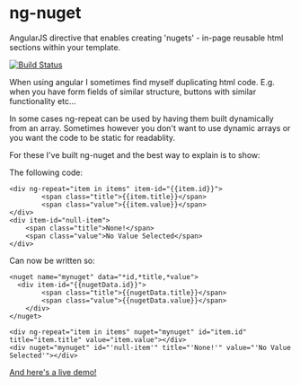 ng-nuget
========

AngularJS directive that enables creating 'nugets' - in-page reusable html sections within your template.

[![Build Status](https://travis-ci.org/srfrnk/ng-nuget.svg?branch=master)](https://travis-ci.org/srfrnk/ng-nuget)

When using angular I sometimes find myself duplicating html code.
E.g. when you have form fields of similar structure, buttons with similar functionality etc...

In some cases ng-repeat can be used by having them built dynamically from an array.
Sometimes however you don't want to use dynamic arrays or you want the code to be static for readablity.

For these I've built ng-nuget and the best way to explain is to show:

The following code:
```
<div ng-repeat="item in items" item-id="{{item.id}}">
		<span class="title">{{item.title}}</span>
		<span class="value">{{item.value}}</span>
</div>
<div item-id="null-item">
	<span class="title">None!</span>
	<span class="value">No Value Selected</span>
</div>
```

Can now be written so:
```
<nuget name="mynuget" data="*id,*title,*value">
  <div item-id="{{nugetData.id}}">
		<span class="title">{{nugetData.title}}</span>
		<span class="value">{{nugetData.value}}</span>
	</div>
</nuget>

<div ng-repeat="item in items" nuget="mynuget" id="item.id" title="item.title" value="item.value"></div>
<div nuget="mynuget" id="'null-item'" title="'None!'" value="'No Value Selected'"></div>
```

[And here's a live demo!](http://plnkr.co/edit/bb0Lp1?p=preview)
